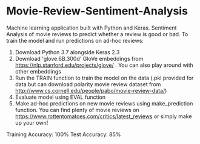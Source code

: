 # Movie-Review-Sentiment-Analysis
Machine learning application built with Python and Keras. Sentiment Analysis of movie reviews to predict whether a review is good or bad.
To train the model and run predictions on ad-hoc reviews:
1. Download Python 3.7 alongside Keras 2.3
2. Download 'glove.6B.300d' GloVe embeddings from https://nlp.stanford.edu/projects/glove/ . You can also play around with other embeddings
3. Run the TRAIN function to train the model on the data (.pkl provided for data but can download polarity movie review dataset from http://www.cs.cornell.edu/people/pabo/movie-review-data/)
4. Evaluate model using EVAL function
5. Make ad-hoc predictions on new movie reviews using make_prediction function. You can find plenty of movie reviews on https://www.rottentomatoes.com/critics/latest_reviews or simply make up your own!

Training Accuracy: 100%
Test Accuracy: 85%


